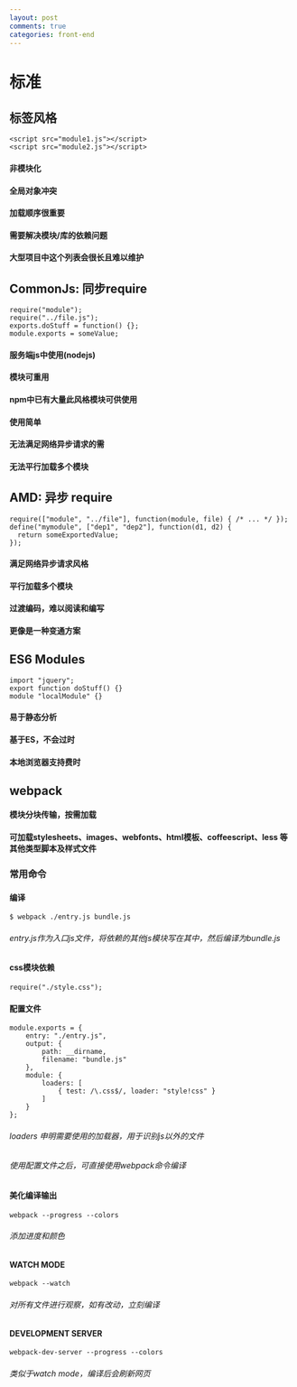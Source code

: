 ```yaml
---
layout: post
comments: true
categories: front-end
---
```


# 标准

## 标签风格

```
<script src="module1.js"></script>
<script src="module2.js"></script>
```

#### 非模块化

#### 全局对象冲突

#### 加载顺序很重要

#### 需要解决模块/库的依赖问题

#### 大型项目中这个列表会很长且难以维护

## CommonJs: 同步require

```
require("module");
require("../file.js");
exports.doStuff = function() {};
module.exports = someValue;
```

#### 服务端js中使用(nodejs)

#### 模块可重用

#### npm中已有大量此风格模块可供使用

#### 使用简单

#### 无法满足网络异步请求的需

#### 无法平行加载多个模块

## AMD: 异步 require

```
require(["module", "../file"], function(module, file) { /* ... */ });
define("mymodule", ["dep1", "dep2"], function(d1, d2) {
  return someExportedValue;
});
```

#### 满足网络异步请求风格

#### 平行加载多个模块

#### 过渡编码，难以阅读和编写

#### 更像是一种变通方案

## ES6 Modules

```
import "jquery";
export function doStuff() {}
module "localModule" {}
```

#### 易于静态分析

#### 基于ES，不会过时

#### 本地浏览器支持费时

## webpack

#### 模块分块传输，按需加载

#### 可加载stylesheets、images、webfonts、html模板、coffeescript、less 等其他类型脚本及样式文件

### 常用命令

#### 编译

```
$ webpack ./entry.js bundle.js
```

###### entry.js作为入口js文件，将依赖的其他js模块写在其中，然后编译为bundle.js

#### css模块依赖

```
require("./style.css");
```

#### 配置文件

```
module.exports = {
    entry: "./entry.js",
    output: {
        path: __dirname,
        filename: "bundle.js"
    },
    module: {
        loaders: [
            { test: /\.css$/, loader: "style!css" }
        ]
    }
};
```

###### loaders 申明需要使用的加载器，用于识别js以外的文件

###### 使用配置文件之后，可直接使用webpack命令编译

#### 美化编译输出

```
webpack --progress --colors
```

###### 添加进度和颜色

#### WATCH MODE

```
webpack --watch
```

###### 对所有文件进行观察，如有改动，立刻编译

#### DEVELOPMENT SERVER

```
webpack-dev-server --progress --colors
```

###### 类似于watch mode，编译后会刷新网页
